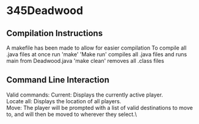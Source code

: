 # 345Deadwood
## Compilation Instructions
A makefile has been made to allow for easier compilation
	To compile all .java files at once run 'make'
	'Make run' compiles all .java files and runs main from Deadwood.java
	'make clean' removes all .class files

## Command Line Interaction
Valid commands:
	Current: Displays the currently active player.\
	Locate all: Displays the location of all players.\
	Move: The player will be prompted with a list of valid destinations to move to, and will then be moved to wherever they select.\
	
